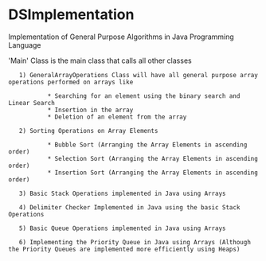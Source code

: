 DSImplementation
===============

Implementation of General Purpose Algorithms in Java Programming Language

'Main' Class is the main class that calls all other classes 

       1) GeneralArrayOperations Class will have all general purpose array operations performed on arrays like 
            
               * Searching for an element using the binary search and Linear Search 
               * Insertion in the array
               * Deletion of an element from the array
            
       2) Sorting Operations on Array Elements
       
               * Bubble Sort (Arranging the Array Elements in ascending order)
               * Selection Sort (Arranging the Array Elements in ascending order)
               * Insertion Sort (Arranging the Array Elements in ascending order)
       
       3) Basic Stack Operations implemented in Java using Arrays
             
       4) Delimiter Checker Implemented in Java using the basic Stack Operations 
        
       5) Basic Queue Operations implemented in Java using Arrays
       
       6) Implementing the Priority Queue in Java using Arrays (Although the Priority Queues are implemented more efficiently using Heaps)
       
       
       
               
               
               
       
       